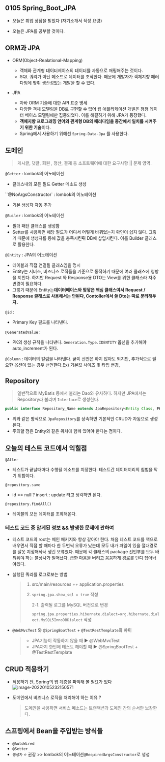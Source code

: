 ## 0105 Spring_Boot_JPA

* 오늘은 취업 상담을 받았다 (자기소개서 작성 요령)

* 오늘은 JPA를 공부할 것이다.

  

## ORM과 JPA

* ORM(Object-Realational-Mapping)

  * 객체와 관계형 데이터베이스의 데이터를 자동으로 매핑해주는 것이다. 
  * SQL 쿼리가 아닌 메소드로 데이터를 조작한다. 때문에 개발자가 객체지향 패러다임에 맞춰 생산성있는 개발을 할 수 있다.

* JPA

  * 자바 ORM 기술에 대한 API 표준 명세
  * 다양한 객체 모델링을 DB로 구현할 수 없어 웹 애플리케이션 개발은 점점 데이터 베이스 모델링에만 집중되었다. 이를 해결하기 위해 JPA가 등장했다.
  * **객체지향 프로그래밍 언어와 관계형 DB의 패러다임을 중간에서 일치를 시켜주기 위한 기술**이다.
  * Spring에서 사용하기 위해선 `Spring-Data-Jpa` 를 사용한다.

  

## 도메인

> 게시글, 댓글, 회원 , 정산, 결제 등 소프트웨어에 대한 요구사항 || 문제 영역.

`@Getter` : lombok의 어노테이션

* 클래스내의 모든 필드 Getter 메소드 생성

``@NoArgsConstructor` : lombok의 어노테이션

* 기본 생성자 자동 추가

`@Builer` : lombok의 어노테이션

* 필더 패턴 클래스를 생성함
* Setter를 사용하면 해당 필드가 어디서 어떻게 바뀌었는지 확인이 쉽지 않다. 그렇기 때문에 생성자를 통해 값을 충족시킨뒤 DB에 삽입시킨다. 이를 Builder 클래스로 활용한다.

`@Entity` : JPA의 어노테이션

* 테이블과 직접 연결될 클래스임을 명시
* Entity는 서비스, 비즈니스 로직들을 기준으로 동작하기 때문에 여러 클래스에 영향을 끼친다. 하지만 Request 와 Response용 DTO는 View를 위한 클래스라 자주 변경이 필요하다.
* 그렇기 때문에 Entity는**데이터베이스와 맞닿은 핵심 클래스여서 Request / Response 클래스로 사용해서는 안된다, Contoller에서 쓸 Dto는 따로 분리해두자.**

`@id` : 

* Primary Key 필드를 나타낸다.

`@GeneratedValue` : 

* PK의 생성 규칙을 나타낸다. `Generation.Type.IDENTITY` 옵션을 추가해야 auto_increment가 된다. 

`@Column` : 데이터의 칼럼을 나타낸다. 굳이 선언은 하지 않아도 되지만, 추가적으로 필요한 옵션이 있는 경우 선언한다.Ex) 기본값 사이즈 및 타입 변경, 



## Repository

> 일반적으로 MyBatis 등에서 불리는 Dao와 유사하다. 하지만 JPA에서는 Repository라 불리며 `Interface`로 생성한다.

```java
public interface Repository_Name extends JpaRepository<Entity Class, PK_Type>
```

* 위와 같은 방식으로 `JpaRepository`를 상속하면 기본적인 CRUD가 자동으로 생성된다.
* 주의할 점은 Entity와 같은 위치에 함께 있어야 한다는 점이다.



## 오늘의 테스트 코드에서 익힐점

`@After` 

* 테스트가 끝날때마다 수행될 메소드를 지정한다. 테스트간 데이터끼리의 침범을 막기 위함이다.

`@repository.save`

* id == null ? insert : update 라고 생각하면 된다.

`@repository.findAll()`

* 테이블의 모든 데이터를 조회해온다.



### 테스트 코드 중 알게된 정보 && 발생한 문제에 관하여

* 테스트 코드의 root는 메인 패키지와 항상 같아야 한다. 처음 테스트 코드를 책으로 배우면서 직접 할 때마다 한 두번씩 오류가 났는데 모두 내가 파일이 있을 절대경로를 잘못 지정해놔서 생긴 오류였다. 때문에 각 클래스의 package 선언부를 모두 바꿔줘야 하는 불상사가 일어났다. 급한 마음을 버리고 꼼꼼하게 경로를 단디 잡아놔야겠다.

* 실행된 쿼리를 로그로보는 방법 

  > 1. src/main/resources ++ application.properties
  >
  > 2. `spring.jpa.show_sql = true` 작성 
  >
  >    2-1. 출력될 로그를 MySQL 버전으로 변경
  >
  >    `spring.jpa.properties.hibernate.dialect=org.hibernate.dialect.MySQL5InnoDBDialect` 작성

* `@WebMvcTest` 와 `@SpringBootTest` + `@TestRestTemplate`의 차이

  > * JPA기능이 작동하지 않을 때 ▶ @WebMvcTest
  > * JPA까지 한번에 테스트 해야할 때 ▶ @SpringBootTest + @TestRestTemplate



## CRUD 적용하기

* 적용하기 전, Spring의 웹 계층을 파악해 볼 필요가 있다![image-20220105232150571](C:\Users\seung\AppData\Roaming\Typora\typora-user-images\image-20220105232150571.png)

* 도메인에서 비즈니스 로직을 처리해야 하는 이유 ?

  > 도메인을 사용하면 서비스 메소드는 트랜잭션과 도메인 간의 순서만 보장한다.

  

## 스프링에서 Bean을 주입받는 방식들

* `@AutoWired`
* `@Setter`
* `생성자`  ⭐ 권장 >> lombok의 어노테이션`@RequiredArgsConstructor`로 생성











